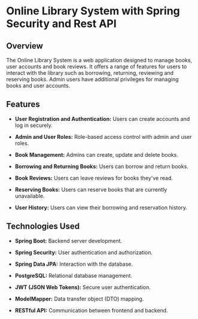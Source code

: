 # Online Library System with Spring Security and Rest API

## Overview

The Online Library System is a web application designed to manage books, user accounts and book reviews. It offers a range of features for users to interact with the library such as borrowing, returning, reviewing and reserving books. Admin users have additional privileges for managing books and user accounts.

## Features

- **User Registration and Authentication:** Users can create accounts and log in securely.

- **Admin and User Roles:** Role-based access control with admin and user roles.

- **Book Management:** Admins can create, update and delete books.

- **Borrowing and Returning Books:** Users can borrow and return books.

- **Book Reviews:** Users can leave reviews for books they've read.

- **Reserving Books:** Users can reserve books that are currently unavailable.

- **User History:** Users can view their borrowing and reservation history.

## Technologies Used

- **Spring Boot:** Backend server development.

- **Spring Security:** User authentication and authorization.

- **Spring Data JPA:** Interaction with the database.

- **PostgreSQL:** Relational database management.

- **JWT (JSON Web Tokens):** Secure user authentication.

- **ModelMapper:** Data transfer object (DTO) mapping.

- **RESTful API:** Communication between frontend and backend.

